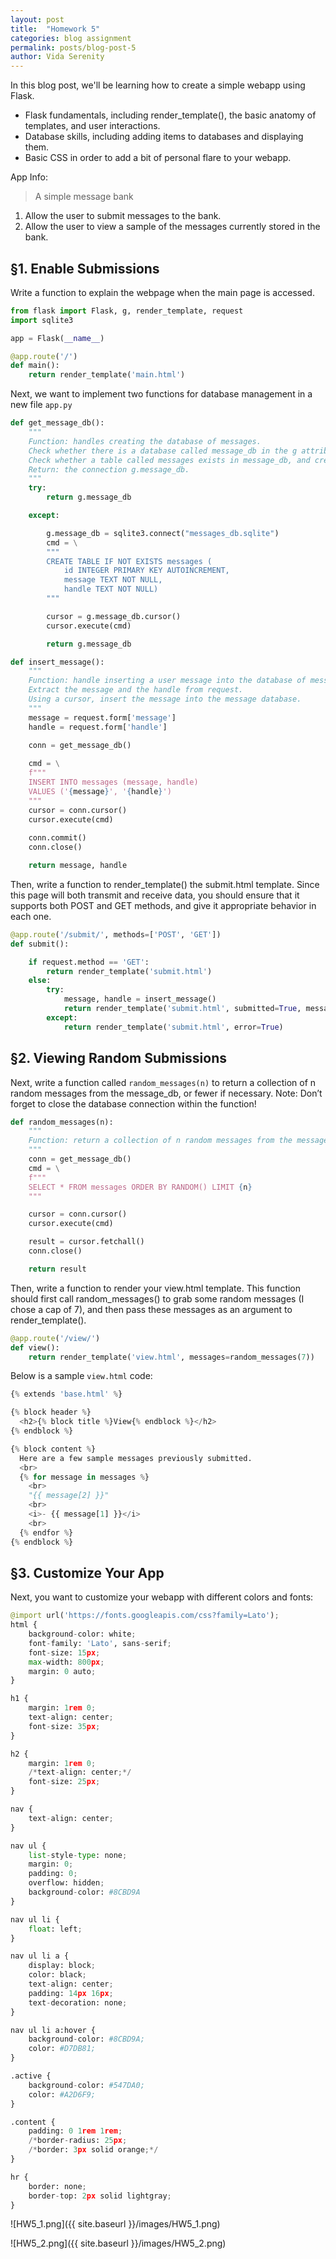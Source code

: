 ```yaml
---
layout: post
title:  "Homework 5"
categories: blog assignment
permalink: posts/blog-post-5
author: Vida Serenity 
---
```


In this blog post, we'll be learning how to create a simple webapp using Flask.
- Flask fundamentals, including render_template(), the basic anatomy of templates, and user interactions.
- Database skills, including adding items to databases and displaying them.
- Basic CSS in order to add a bit of personal flare to your webapp.

App Info:
> A simple message bank
1. Allow the user to submit messages to the bank.
2. Allow the user to view a sample of the messages currently stored in the bank.

## §1. Enable Submissions

Write a function to explain the webpage when the main page is accessed.
```python 
from flask import Flask, g, render_template, request 
import sqlite3

app = Flask(__name__)

@app.route('/')
def main():
    return render_template('main.html')
```

Next, we want to implement two functions for database management in a new file `app.py`

```python
def get_message_db():
    """
    Function: handles creating the database of messages.
    Check whether there is a database called message_db in the g attribute of the app. If not, then connect to that database, ensuring that the connection is an attribute of g.
    Check whether a table called messages exists in message_db, and create it if not. 
    Return: the connection g.message_db.
    """
    try:
        return g.message_db

    except: 

        g.message_db = sqlite3.connect("messages_db.sqlite")
        cmd = \
        """
        CREATE TABLE IF NOT EXISTS messages (
            id INTEGER PRIMARY KEY AUTOINCREMENT,
            message TEXT NOT NULL,
            handle TEXT NOT NULL)
        """

        cursor = g.message_db.cursor()
        cursor.execute(cmd)

        return g.message_db
```

```python
def insert_message():
    """
    Function: handle inserting a user message into the database of messages
    Extract the message and the handle from request.
    Using a cursor, insert the message into the message database.
    """
    message = request.form['message']
    handle = request.form['handle']
    
    conn = get_message_db()

    cmd = \
    f"""
    INSERT INTO messages (message, handle) 
    VALUES ('{message}', '{handle}')
    """
    cursor = conn.cursor()
    cursor.execute(cmd)
    
    conn.commit()
    conn.close()

    return message, handle
```

Then, write a function to render_template() the submit.html template. 
Since this page will both transmit and receive data, you should ensure that it supports both POST and GET methods, 
and give it appropriate behavior in each one.

```python
@app.route('/submit/', methods=['POST', 'GET'])
def submit():

    if request.method == 'GET':
        return render_template('submit.html')
    else:
        try:
            message, handle = insert_message()
            return render_template('submit.html', submitted=True, message=message, handle=handle)
        except: 
            return render_template('submit.html', error=True)
```

## §2. Viewing Random Submissions

Next, write a function called `random_messages(n)` to return a collection of n random messages from the message_db, or fewer if necessary.
Note: Don’t forget to close the database connection within the function!
```python
def random_messages(n):
    """
    Function: return a collection of n random messages from the message_db, or fewer if necessary.
    """
    conn = get_message_db()
    cmd = \
    f"""
    SELECT * FROM messages ORDER BY RANDOM() LIMIT {n}
    """

    cursor = conn.cursor()
    cursor.execute(cmd)

    result = cursor.fetchall()
    conn.close()

    return result
```

Then, write a function to render your view.html template. 
This function should first call random_messages() to grab some random messages (I chose a cap of 7), 
and then pass these messages as an argument to render_template().
```python
@app.route('/view/')
def view(): 
    return render_template('view.html', messages=random_messages(7))
```

Below is a sample `view.html` code:
```python
{% extends 'base.html' %}

{% block header %}
  <h2>{% block title %}View{% endblock %}</h2>
{% endblock %}

{% block content %}
  Here are a few sample messages previously submitted.
  <br>
  {% for message in messages %}
    <br>
    "{{ message[2] }}"
    <br>
    <i>- {{ message[1] }}</i>
    <br>
  {% endfor %}
{% endblock %}
```

## §3. Customize Your App

Next, you want to customize your webapp with different colors and fonts:
```python
@import url('https://fonts.googleapis.com/css?family=Lato');
html {
    background-color: white;
    font-family: 'Lato', sans-serif;
    font-size: 15px;
    max-width: 800px;
    margin: 0 auto; 
}

h1 {
    margin: 1rem 0;
    text-align: center;
    font-size: 35px;
}

h2 {
    margin: 1rem 0;
    /*text-align: center;*/
    font-size: 25px;
}

nav {
    text-align: center;
}

nav ul {
    list-style-type: none;
    margin: 0;
    padding: 0;
    overflow: hidden;
    background-color: #8CBD9A
}

nav ul li {
    float: left;
}

nav ul li a {
    display: block;
    color: black;
    text-align: center;
    padding: 14px 16px;
    text-decoration: none;
}

nav ul li a:hover {
    background-color: #8CBD9A;
    color: #D7DB81;
}

.active {
    background-color: #547DA0;
    color: #A2D6F9;
}

.content {
    padding: 0 1rem 1rem;
    /*border-radius: 25px;
    /*border: 3px solid orange;*/
}

hr {
    border: none;
    border-top: 2px solid lightgray;
}
```

![HW5_1.png]({{ site.baseurl }}/images/HW5_1.png)

![HW5_2.png]({{ site.baseurl }}/images/HW5_2.png)

